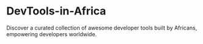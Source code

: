 # DevTools-in-Africa
Discover a curated collection of awesome developer tools built by Africans, empowering developers worldwide.
